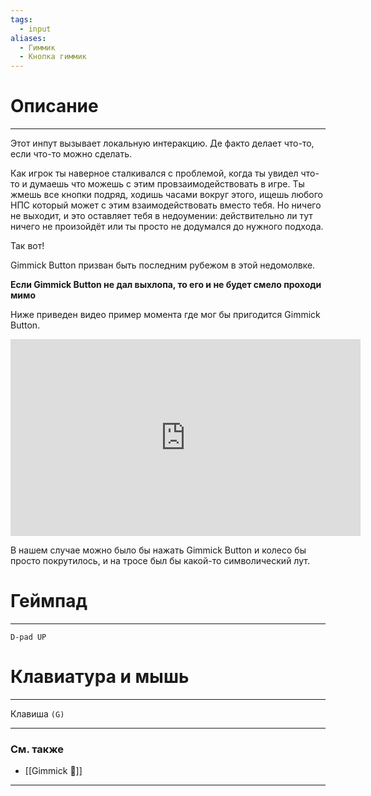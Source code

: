 ```yaml
---
tags:
  - input
aliases:
  - Гиммик
  - Кнопка гиммик
---
```

# Описание
___
Этот инпут вызывает локальную интеракцию. Де факто делает что-то, если что-то можно сделать.

Как игрок ты наверное сталкивался с проблемой, когда ты увидел что-то и думаешь что можешь с этим провзаимодействовать в игре. Ты жмешь все кнопки подряд, ходишь часами вокруг этого, ищешь любого НПС который может с этим взаимодействовать вместо тебя. Но ничего не выходит, и это оставляет тебя в недоумении: действительно ли тут ничего не произойдёт или ты просто не додумался до нужного подхода.

Так вот!

Gimmick Button призван быть последним рубежом в этой недомолвке. 

**Если Gimmick Button не дал выхлопа, то его и не будет смело проходи мимо**

Ниже приведен видео пример момента где мог бы пригодится Gimmick Button.

<iframe width="560" height="315" src="https://www.youtube.com/embed/w6kXjiGNuPs?si=QRSIjJK_CXGZ1Wht&amp;clip=UgkxBbMneFtCrS9BtZmvWgOWOHl1uNHjmg-M&amp;clipt=EIzO4gMY27vkAw" title="YouTube video player" frameborder="0" allow="accelerometer; autoplay; clipboard-write; encrypted-media; gyroscope; picture-in-picture; web-share" referrerpolicy="strict-origin-when-cross-origin" allowfullscreen></iframe>

В нашем случае можно было бы нажать Gimmick Button и колесо бы просто покрутилось, и на тросе был бы какой-то символический лут.

# Геймпад
___
`D-pad UP`
# Клавиатура и мышь
___
Клавиша `(G)`
___
### См. также
- [[Gimmick 🧂]]
___